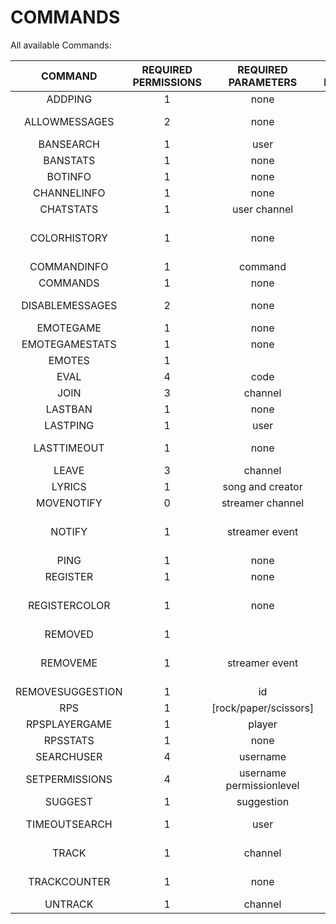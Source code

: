 # COMMANDS
All available Commands:

| COMMAND | REQUIRED PERMISSIONS | REQUIRED PARAMETERS | OPTIONAL PARAMETERS | DESCRIPTION |
| :---:|:---:| :---:|:---:|:---:|
ADDPING | 1 | none | none | Adds an additional ping for your account
ALLOWMESSAGES | 2 | none | none | Used to allow messages send by the bot in the current channel
BANSEARCH | 1 | user | channel | Searches for the last ban for a certain user
BANSTATS | 1 | none | user | Returnes the counter for bans tracked
BOTINFO | 1 | none | none | Gives an info about the bot
CHANNELINFO | 1 | none | none | Retrieves the currents stats about the channel
CHATSTATS | 1 | user channel | none | Checks the chatterlist of the streamer
COLORHISTORY | 1 | none | none | The bot will send a message containing your 10 latest colorchanges and the time between your latest change and now
COMMANDINFO | 1 | command | none | Gives you an info about the given command
COMMANDS | 1 | none | none | Gives you a list containing all available commands
DISABLEMESSAGES | 2 | none | none | Used to disallow messages send by the bot in the current channel
EMOTEGAME | 1 | none | none | Starts a game of hangman with thirdparty emotes
EMOTEGAMESTATS | 1 | none | username | Provides your stats for emotegames
EMOTES | 1 |  | channel | Give the latest added emotes for the channel
EVAL | 4 | code | none | Evaluates the given code
JOIN | 3 | channel | none | Used to make the mainclient join a new channel
LASTBAN | 1 | none | channel | Searches for the last ban occured in the given channel
LASTPING | 1 | user | channel | Gets the information about the lastping for an user
LASTTIMEOUT | 1 | none | channel | Searches for the last timeout occured in the given channel. Only tracks timeouts longer than 300s
LEAVE | 3 | channel | none | Used to make the mainclient leave a channel
LYRICS | 1 | song and creator | none | Retrieves the lyrics for a given song
MOVENOTIFY | 0 | streamer channel | none | Moves your notifications to another channel
NOTIFY | 1 | streamer event | none | Enables notifications for a given streamern on an certain event. Available events: live/offline/title/game/all/emote_removed/emote_added
PING | 1 | none | none | Just a Ping command 4Head
REGISTER | 1 | none | none | Deprecated, No longer required
REGISTERCOLOR | 1 | none | none | Used to register yourself for colorhistory. The bot will save your 10 latest colors and the time of your last change
REMOVED | 1 |  | channel | Give the latest removed emotes for the channel
REMOVEME | 1 | streamer event | none | Disables notifications for a given streamern on an certain event. Right usage: hb notify <streamer> <event>. Available events: live/offline/title/game/all/emote_removed/emote_added
REMOVESUGGESTION | 1 | id | none | removes your suggestion from the database
RPS | 1 | [rock/paper/scissors] | none | play a game of rock, paper, scissors vs. the bot
RPSPLAYERGAME | 1 | player | none | Play a game of rps
RPSSTATS | 1 | none | username | Provides your stats for rps
SEARCHUSER | 4 | username | none | Search for a certain user in the database
SETPERMISSIONS | 4 | username permissionlevel | none | Sets the permissionslevel to the given level for a given user
SUGGEST | 1 | suggestion | none | Suggest something for helltfbot
TIMEOUTSEARCH | 1 | user | channel | Searches for the last timeout for a certain user. Only tracks timeouts longer than 300s
TRACK | 1 | channel | none | Used to make the watch client join a new channel to track
TRACKCOUNTER | 1 | none | none | Gets the current amount of tracked channels across twitch
UNTRACK | 1 | channel | none | Used to make the watch client leave a channel